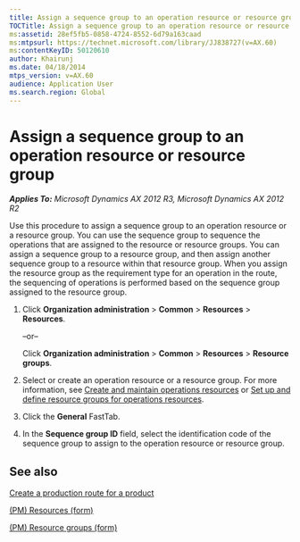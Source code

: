 ```yaml
---
title: Assign a sequence group to an operation resource or resource group
TOCTitle: Assign a sequence group to an operation resource or resource group
ms:assetid: 28ef5fb5-0858-4724-8552-6d79a163caad
ms:mtpsurl: https://technet.microsoft.com/library/JJ838727(v=AX.60)
ms:contentKeyID: 50120610
author: Khairunj
ms.date: 04/18/2014
mtps_version: v=AX.60
audience: Application User
ms.search.region: Global
---
```


# Assign a sequence group to an operation resource or resource group 


_**Applies To:** Microsoft Dynamics AX 2012 R3, Microsoft Dynamics AX 2012 R2_

Use this procedure to assign a sequence group to an operation resource or a resource group. You can use the sequence group to sequence the operations that are assigned to the resource or resource groups. You can assign a sequence group to a resource group, and then assign another sequence group to a resource within that resource group. When you assign the resource group as the requirement type for an operation in the route, the sequencing of operations is performed based on the sequence group assigned to the resource group.

1.  Click **Organization administration** \> **Common** \> **Resources** \> **Resources**.
    
    –or–
    
    Click **Organization administration** \> **Common** \> **Resources** \> **Resource groups**.

2.  Select or create an operation resource or a resource group. For more information, see [Create and maintain operations resources](create-and-maintain-operations-resources.md) or [Set up and define resource groups for operations resources](set-up-and-define-resource-groups-for-operations-resources.md).

3.  Click the **General** FastTab.

4.  In the **Sequence group ID** field, select the identification code of the sequence group to assign to the operation resource or resource group.

## See also

[Create a production route for a product](create-a-production-route-for-a-product.md)

[(PM) Resources (form)](https://technet.microsoft.com/library/jj838773\(v=ax.60\))

[(PM) Resource groups (form)](https://technet.microsoft.com/library/jj838756\(v=ax.60\))

  



